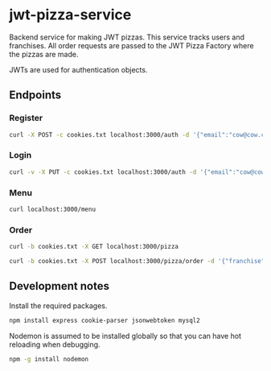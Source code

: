 # jwt-pizza-service

Backend service for making JWT pizzas. This service tracks users and franchises. All order requests are passed to the JWT Pizza Factory where the pizzas are made.

JWTs are used for authentication objects.

## Endpoints

### Register

```sh
curl -X POST -c cookies.txt localhost:3000/auth -d '{"email":"cow@cow.com", "password":"a"}' -H 'Content-Type: application/json'
```

### Login

```sh
curl -v -X PUT -c cookies.txt localhost:3000/auth -d '{"email":"cow@cow.com", "password":"a"}' -H 'Content-Type: application/json'
```

### Menu

```sh
curl localhost:3000/menu
```

### Order

```sh
curl -b cookies.txt -X GET localhost:3000/pizza

curl -b cookies.txt -X POST localhost:3000/pizza/order -d '{"franchise":"pieshop", "store":"store3", "data":["pep", "cheese"]}' -H 'Content-Type: application/json'
```

## Development notes

Install the required packages.

```sh
npm install express cookie-parser jsonwebtoken mysql2
```

Nodemon is assumed to be installed globally so that you can have hot reloading when debugging.

```sh
npm -g install nodemon
```
